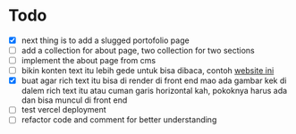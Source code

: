 # Todo

- [x] next thing is to add a slugged portofolio page
- [ ] add a collection for about page, two collection for two sections
- [ ] implement the about page from cms
- [ ] bikin konten text itu lebih gede untuk bisa dibaca, contoh [website ini](https://techcrunch.com/)
- [x] buat agar rich text itu bisa di render di front end mao ada gambar kek di dalem rich text itu atau cuman garis horizontal kah, pokoknya harus ada dan bisa muncul di front end
- [ ] test vercel deployment
- [ ] refactor code and comment for better understanding
